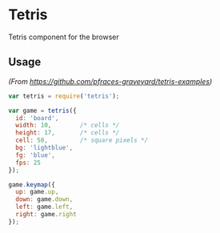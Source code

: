# Tetris

Tetris component for the browser

## Usage

_(From <https://github.com/pfraces-graveyard/tetris-examples>)_

```js
var tetris = require('tetris');

var game = tetris({
  id: 'board',
  width: 10,        /* cells */
  height: 17,       /* cells */
  cell: 50,         /* square pixels */
  bg: 'lightblue',
  fg: 'blue',
  fps: 25
});

game.keymap({
  up: game.up,
  down: game.down,
  left: game.left,
  right: game.right
});
```

